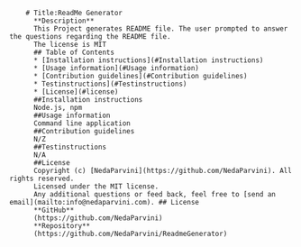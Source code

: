 
        # Title:ReadMe Generator
          **Description**
          This Project generates README file. The user prompted to answer the questions regarding the README file.
          The license is MIT
          ## Table of Contents
          * [Installation instructions](#Installation instructions)
          * [Usage information](#Usage information)
          * [Contribution guidelines](#Contribution guidelines)
          * Testinstructions](#Testinstructions)
          * [License](#license)
          ##Installation instructions
          Node.js, npm
          ##Usage information
          Command line application
          ##Contribution guidelines
          N/Z
          ##Testinstructions
          N/A
          ##License
          Copyright (c) [NedaParvini](https://github.com/NedaParvini). All rights reserved.
          Licensed under the MIT license.  
          Any additional questions or feed back, feel free to [send an email](mailto:info@nedaparvini.com). ## License
          **GitHub**
          (https://github.com/NedaParvini)
          **Repository**
          (https://github.com/NedaParvini/ReadmeGenerator)
          

